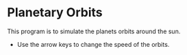 # Planetary Orbits

This program is to simulate the planets orbits around the sun.

  - Use the arrow keys to change the speed of the orbits.